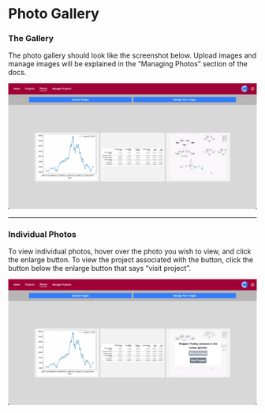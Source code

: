 # **Photo Gallery**

### The Gallery

The photo gallery should look like the screenshot below. Upload images and manage images will be explained in the “Managing Photos” section of the docs.

![Main Collection](/src/client/docs/students/gallery.png)

<hr>

### Individual Photos

To view individual photos, hover over the photo you wish to view, and click the enlarge button. To view the project associated with the button, click the button below the enlarge button that says “visit project”.

![Main Collection](/src/client/docs/students/individualphotos.png)






